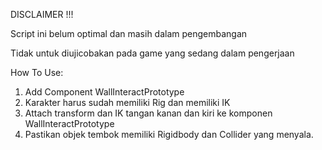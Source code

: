 DISCLAIMER  !!!


Script ini belum optimal dan masih dalam pengembangan

Tidak untuk diujicobakan pada game yang sedang dalam pengerjaan


How To Use:
1. Add Component WallInteractPrototype
2. Karakter harus sudah memiliki Rig dan memiliki IK
3. Attach transform dan IK tangan kanan dan kiri ke komponen WallInteractPrototype
4. Pastikan objek tembok memiliki Rigidbody dan Collider yang menyala.
